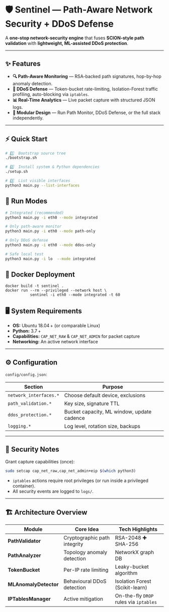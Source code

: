 # 🛡️ Sentinel — Path-Aware Network Security + DDoS Defense

A **one-stop network-security engine** that fuses **SCION-style path validation** with **lightweight, ML-assisted DDoS protection**.

---

## ✨ Features

- **🔍 Path-Aware Monitoring** — RSA-backed path signatures, hop-by-hop anomaly detection.  
- **🚫 DDoS Defense** — Token-bucket rate-limiting, Isolation-Forest traffic profiling, auto-blocking via `iptables`.  
- **📊 Real-Time Analytics** — Live packet capture with structured JSON logs.  
- **🧩 Modular Design** — Run Path Monitor, DDoS Defense, or the full stack independently.

---

## ⚡ Quick Start

```bash
# 1️⃣  Bootstrap source tree
./bootstrap.sh

# 2️⃣  Install system & Python dependencies
./setup.sh

# 3️⃣  List visible interfaces
python3 main.py --list-interfaces

```

## 🚀 Run Modes

```bash
# Integrated (recommended)
python3 main.py -i eth0 --mode integrated

# Only path-aware monitor
python3 main.py -i eth0 --mode path-only

# Only DDoS defense
python3 main.py -i eth0 --mode ddos-only

# Safe local test
python3 main.py -i lo  --mode integrated
```

## 🐳 Docker Deployment

```
docker build -t sentinel .
docker run --rm --privileged --network host \
           sentinel -i eth0 --mode integrated -t 60
```

## 🖥️ System Requirements

- **OS:** Ubuntu 18.04 + (or comparable Linux)  
- **Python:** 3.7 +  
- **Capabilities:** `CAP_NET_RAW` & `CAP_NET_ADMIN` for packet capture  
- **Networking:** An active network interface  

---

## ⚙️ Configuration

`config/config.json`:

| Section                 | Purpose                                     |
|-------------------------|---------------------------------------------|
| `network_interfaces.*`  | Choose default device, exclusions           |
| `path_validation.*`     | Key size, signature TTL                     |
| `ddos_protection.*`     | Bucket capacity, ML window, update cadence  |
| `logging.*`             | Log level, rotation size, backups           |

---

## 🔐 Security Notes

Grant capture capabilities (once):

```bash
sudo setcap cap_net_raw,cap_net_admin+eip $(which python3)
```

- `iptables` actions require root privileges (or run inside a privileged container).  
- All security events are logged to `logs/`.

---

## 🏗️ Architecture Overview

| Module                | Core Idea                        | Tech Highlights                          |
|-----------------------|-----------------------------------|-------------------------------------------|
| **PathValidator**     | Cryptographic path integrity      | RSA-2048 ✚ SHA-256                        |
| **PathAnalyzer**      | Topology anomaly detection        | NetworkX graph DB                         |
| **TokenBucket**       | Per-IP rate limiting              | Leaky-bucket algorithm                    |
| **MLAnomalyDetector** | Behavioural DDoS detection        | Isolation Forest (Scikit-learn)           |
| **IPTablesManager**   | Active mitigation                 | On-the-fly `DROP` rules via `iptables`    |

